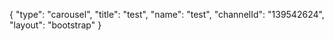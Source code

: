 {
    "type": "carousel",
    "title": "test",
    "name": "test",
    "channelId": "139542624",
    "layout": "bootstrap"
}